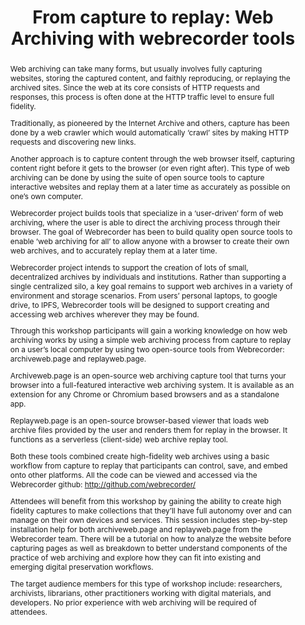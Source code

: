 ---
abstract: "Web archiving can take many forms, but usually involves fully capturing
  websites, storing the captured content, and faithly reproducing, or replaying the
  archived sites. Since the web at its core consists of HTTP requests and responses,
  this process is often done at the HTTP traffic level to ensure full fidelity.\n\nTraditionally,
  as pioneered by the Internet Archive and others, capture has been done by a web
  crawler which would automatically ‘crawl’ sites by making HTTP requests and discovering
  new links.\n\nAnother approach is to capture content through the web browser itself,
  capturing content right before it gets to the browser (or even right after). This
  type of web archiving can be done by using the suite of open source tools to capture
  interactive websites and replay them at a later time as accurately as possible on
  one’s own computer. \n\nWebrecorder project builds tools that specialize in a ‘user-driven’
  form of web archiving, where the user is able to direct the archiving process through
  their browser. The goal of Webrecorder has been to build quality open source tools
  to enable ‘web archiving for all’ to allow anyone with a browser to create their
  own web archives, and to accurately replay them at a later time.\n\nWebrecorder
  project intends to support the creation of lots of small, decentralized archives
  by individuals and institutions. Rather than supporting a single centralized silo,
  a key goal remains to support web archives in a variety of environment and storage
  scenarios. From users’ personal laptops, to google drive, to IPFS, Webrecorder tools
  will be designed to support creating and accessing web archives wherever they may
  be found.\n\nThrough this workshop participants will gain a working knowledge on
  how web archiving works by using a simple web archiving process from capture to
  replay on a user’s local computer by using two open-source tools from Webrecorder:
  archiveweb.page and replayweb.page. \n\nArchiveweb.page is an open-source web archiving
  capture tool that turns your browser into a full-featured interactive web archiving
  system. It is available as an extension for any Chrome or Chromium based browsers
  and as a standalone app. \n\nReplayweb.page is an open-source browser-based viewer
  that loads web archive files provided by the user and renders them for replay in
  the browser. It functions as a serverless (client-side) web archive replay tool.\n\nBoth
  these tools combined create high-fidelity web archives using a basic workflow from
  capture to replay that participants can control, save, and embed onto other platforms.
  All the code can be viewed and accessed via the Webrecorder github: http://github.com/webrecorder/\n\nAttendees
  will benefit from this workshop by gaining the ability to create high fidelity captures
  to make collections that they’ll have full autonomy over and can manage on their
  own devices and services. This session includes step-by-step installation help for
  both archiveweb.page and replayweb.page from the Webrecorder team. There will be
  a tutorial on how to analyze the website before capturing pages as well as breakdown
  to better understand components of the practice of web archiving and explore how
  they can fit into existing and emerging digital preservation workflows.\n\nThe target
  audience members for this type of workshop include: researchers, archivists, librarians,
  other practitioners working with digital materials, and developers. No prior experience
  with web archiving will be required of attendees.\n"
creators:
- Ramirez-Lopez, Lorena
- Kreymer, Ilya
- Dickson, Emma
date: null
document_url: https://services.phaidra.univie.ac.at/api/object/o:1424942/download
grand_parent: iPRES
institutions:
- webrecorder
keywords:
- web archiving
- capture
- replay
- open-source tools
- web collecting
- personal digital archiving
- high fidelity web archives
- managing web archives
- skills building
- hands-on workshop
landing_page_url: https://phaidra.univie.ac.at/o:1424942
language: eng
layout: publication
license: CC BY 4.0 International
notes_url: null
parent: iPRES 2021
presentation_url: null
publication_type: paper
size: 43897
source_name: iPRES
title: 'From capture to replay: Web Archiving with webrecorder tools'
year: 2021
---